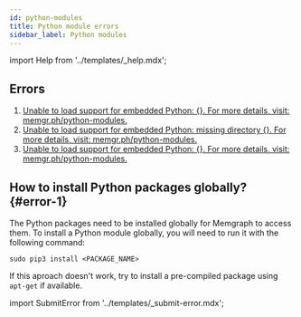 ```yaml
---
id: python-modules
title: Python module errors
sidebar_label: Python modules
---
```


import Help from '../templates/_help.mdx';

<Help/>

## Errors

1. [Unable to load support for embedded Python: {}. For more details, visit:
   memgr.ph/python-modules.](#error-1)
2. [Unable to load support for embedded Python: missing directory {}. For more
   details, visit: memgr.ph/python-modules.](#error-1)
3. [Unable to load support for embedded Python: {}. For more details, visit:
   memgr.ph/python-modules.](#error-1)

## How to install Python packages globally? {#error-1}

The Python packages need to be installed globally for Memgraph to access them.
To install a Python module globally, you will need to run it with the following
command:

```console
sudo pip3 install <PACKAGE_NAME>
```

If this aproach doesn't work, try to install a pre-compiled package using
`apt-get` if available.

import SubmitError from '../templates/_submit-error.mdx';

<SubmitError/>
